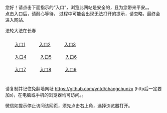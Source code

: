 您好！请点击下面指示的“入口”，浏览此网站是安全的，且为您带来平安。。 <br/>
点击入口后，请耐心等待， 过程中可能会出现无法打开的提示，请忽略，最终会进入网站. </br>

法轮大法在长春<br/>
<div style="padding:10px"><a style="margin:20px" target="_blank" href="https://dow7v79rn64d1.cloudfront.net/2Qpsp?jkqhqqg" id="ccLink1" rel="nofollow">入口1</a> <a target="_blank" style="margin:20px" href="https://d39od5c8ohn3ff.cloudfront.net/2Qpsp?fnpgdal" id="ccLink2" rel="nofollow">入口2</a> <a style="margin:20px" target="_blank" href="https://d24tdqzs1asmzy.cloudfront.net/2Qpsp?hjmwfs" id="ccLink3" rel="nofollow">入口3</a></div>

<div style="padding:10px" ><a style="margin:20px" target="_blank" href="https://dow7v79rn64d1.cloudfront.net/2Qpsp?jkqhqqg" id="ccLink4" rel="nofollow">入口4</a> <a style="margin:20px" href="https://d39od5c8ohn3ff.cloudfront.net/2Qpsp?fnpgdal" target="_blank" id="ccLink5" rel="nofollow">入口5</a> <a style="margin:20px" href="https://d24tdqzs1asmzy.cloudfront.net/2Qpsp?hjmwfs" target="_blank" id="ccLink6" rel="nofollow">入口6</a></div>

<div style="padding:10px"><a style="margin:20px" target="_blank" href="https://dow7v79rn64d1.cloudfront.net/2Qpsp?jkqhqqg" id="ccLink7" rel="nofollow">入口7</a> <a style="margin:20px" href="https://d39od5c8ohn3ff.cloudfront.net/2Qpsp?fnpgdal" target="_blank" id="ccLink8" rel="nofollow">入口8</a> <a style="margin:20px" target="_blank" href="https://d24tdqzs1asmzy.cloudfront.net/2Qpsp?hjmwfs" id="ccLink9" rel="nofollow">入口9</a></div>

<br/>



请复制并记住免翻墙网址 https://github.com/yntd/changchunzx (http后一定要加s)，在电脑或手机的浏览器均可访问。。<br/>

微信如提示停止访问该网页，须先点击右上角，选择浏览器打开。
